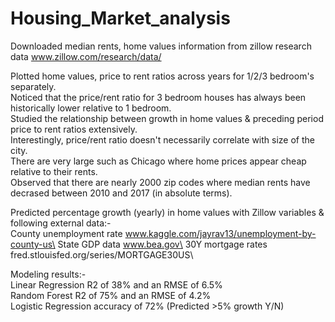 # Housing_Market_analysis
Downloaded median rents, home values information from zillow research data www.zillow.com/research/data/

Plotted home values, price to rent ratios across years for 1/2/3 bedroom's separately.\
Noticed that the price/rent ratio for 3 bedroom houses has always been historically lower relative to 1 bedroom.\
Studied the relationship between growth in home values & preceding period price to rent ratios extensively.\
Interestingly, price/rent ratio doesn't necessarily correlate with size of the city.\
There are very large such as Chicago where home prices appear cheap relative to their rents.\
Observed that there are nearly 2000 zip codes where median rents have decrased between 2010 and 2017 (in absolute terms).

Predicted percentage growth (yearly) in home values with Zillow variables & following external data:-\
County unemployment rate www.kaggle.com/jayrav13/unemployment-by-county-us\
State GDP data www.bea.gov\
30Y mortgage rates fred.stlouisfed.org/series/MORTGAGE30US\

Modeling results:-\
Linear Regression R2 of 38% and an RMSE of 6.5%\
Random Forest R2 of 75% and an RMSE of 4.2%\
Logistic Regression accuracy of 72% (Predicted >5% growth Y/N)
